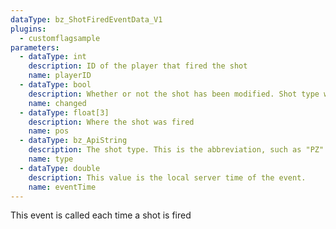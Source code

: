 ```yaml
---
dataType: bz_ShotFiredEventData_V1
plugins:
  - customflagsample
parameters:
  - dataType: int
    description: ID of the player that fired the shot
    name: playerID
  - dataType: bool
    description: Whether or not the shot has been modified. Shot type will not change unless this is set to 1 (true).
    name: changed
  - dataType: float[3]
    description: Where the shot was fired
    name: pos
  - dataType: bz_ApiString
    description: The shot type. This is the abbreviation, such as "PZ" or "SW"
    name: type
  - dataType: double
    description: This value is the local server time of the event.
    name: eventTime
---
```


This event is called each time a shot is fired
